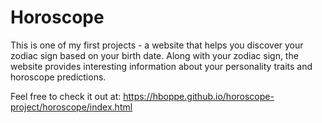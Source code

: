 # Horoscope

This is one of my first projects - a website that helps you discover your zodiac sign based on your birth date. Along with your zodiac sign, the website provides interesting information about your personality traits and horoscope predictions.

Feel free to check it out at: https://hboppe.github.io/horoscope-project/horoscope/index.html
 
